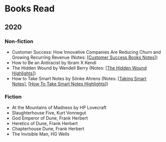 # Books Read

## 2020

### Non-fiction

- Customer Success: How Innovative Companies Are Reducing Churn and Growing Recurring Revenue (Notes: [[Customer Success Books Notes]])
- How to Be an Antiracist by Ibram X Kendi
- The Hidden Wound by Wendell Berry (Notes: [[The Hidden Wound Highlights]])
- How to Take Smart Notes by Sönke Ahrens (Notes: [[Taking Smart Notes]], [[How To Take Smart Notes Highlights]])

### Fiction

- At the Mountains of Madness by HP Lovecraft
- Slaughterhouse Five, Kurt Vonnegut
- God Emperor of Dune, Frank Herbert
- Heretics of Dune, Frank Herbert
- Chapterhouse Dune, Frank Herbert
- The Invisible Man, HG Wells


[//begin]: # "Autogenerated link references for markdown compatibility"
[Customer Success Books Notes]: customer-success-books-notes "Customer Success Books Notes"
[The Hidden Wound Highlights]: the-hidden-wound-highlights "The Hidden Wound"
[Taking Smart Notes]: taking-smart-notes "Taking Smart Notes"
[How To Take Smart Notes Highlights]: how-to-take-smart-notes-highlights "How To Take Smart Notes - Highlights"
[//end]: # "Autogenerated link references"